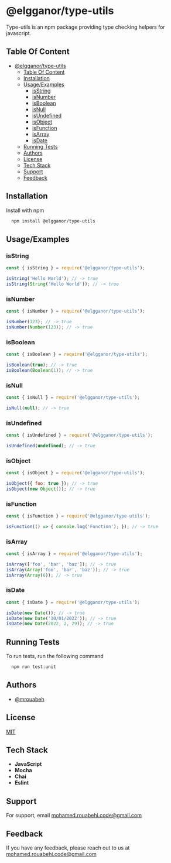 
# @elgganor/type-utils

Type-utils is an npm package providing type checking helpers for javascript.

## Table Of Content

- [@elgganor/type-utils](#elgganortype-utils)
  - [Table Of Content](#table-of-content)
  - [Installation](#installation)
  - [Usage/Examples](#usageexamples)
    - [isString](#isstring)
    - [isNumber](#isnumber)
    - [isBoolean](#isboolean)
    - [isNull](#isnull)
    - [isUndefined](#isundefined)
    - [isObject](#isobject)
    - [isFunction](#isfunction)
    - [isArray](#isarray)
    - [isDate](#isdate)
  - [Running Tests](#running-tests)
  - [Authors](#authors)
  - [License](#license)
  - [Tech Stack](#tech-stack)
  - [Support](#support)
  - [Feedback](#feedback)

## Installation

Install with npm

```bash
  npm install @elgganor/type-utils
```


## Usage/Examples

### isString
```javascript
const { isString } = require('@elgganor/type-utils');

isString('Hello World'); // -> true
isString(String('Hello World')); // -> true
```

### isNumber
```javascript
const { isNumber } = require('@elgganor/type-utils');

isNumber(123); // -> true
isNumber(Number(123)); // -> true
```

### isBoolean
```javascript
const { isBoolean } = require('@elgganor/type-utils');

isBoolean(true); // -> true
isBoolean(Boolean(1)); // -> true
```

### isNull
```javascript
const { isNull } = require('@elgganor/type-utils');

isNull(null); // -> true
```


### isUndefined
```javascript
const { isUndefined } = require('@elgganor/type-utils');

isUndefined(undefined); // -> true
```


### isObject
```javascript
const { isObject } = require('@elgganor/type-utils');

isObject({ foo: true }); // -> true
isObject(new Object()); // -> true
```


### isFunction
```javascript
const { isFunction } = require('@elgganor/type-utils');

isFunction(() => { console.log('Function'); }); // -> true
```


### isArray
```javascript
const { isArray } = require('@elgganor/type-utils');

isArray(['foo', 'bar', 'baz']); // -> true
isArray(Array('foo', 'bar', 'baz')); // -> true
isArray(Array(6)); // -> true
```


### isDate
```javascript
const { isDate } = require('@elgganor/type-utils');

isDate(new Date()); // -> true
isDate(new Date('10/01/2022')); // -> true
isDate(new Date(2022, 2, 29)); // -> true
```


## Running Tests

To run tests, run the following command

```bash
  npm run test:unit
```


[//]: # (## Contributing)

[//]: # ()
[//]: # (Contributions are always welcome!)

[//]: # ()
[//]: # (See `contributing.md` for ways to get started.)

[//]: # ()
[//]: # (Please adhere to this project's `code of conduct`.)


## Authors

- [@mrouabeh](https://github.com/mrouabeh)


## License

[MIT](LICENSE.md)


## Tech Stack

* **JavaScript**
* **Mocha**
* **Chai**
* **Eslint**


## Support

For support, email mohamed.rouabehi.code@gmail.com


## Feedback

If you have any feedback, please reach out to us at mohamed.rouabehi.code@gmail.com


